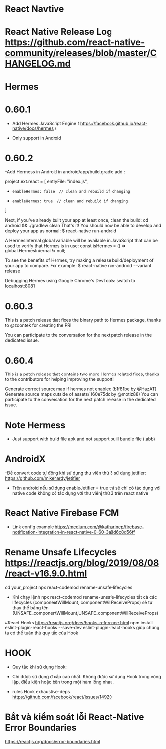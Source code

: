 
# React Navtive
# React Native Release Log https://github.com/react-native-community/releases/blob/master/CHANGELOG.md
# Hermes
# 0.60.1
- Add Hermes JavaScript Engine  ( https://facebook.github.io/react-native/docs/hermes )
+ Only support in Android
#  0.60.2
-Add Hermess in Android
in android/app/build.gradle add :

project.ext.react = [
entryFile: "index.js",
-     enableHermes: false  // clean and rebuild if changing
+     enableHermes: true  // clean and rebuild if changing
]

Next, if you've already built your app at least once, clean the build:
cd android && ./gradlew clean
That's it! You should now be able to develop and deploy your app as normal:
$ react-native run-android

A HermesInternal global variable will be available in JavaScript that can be used to verify that Hermes is in use:
const isHermes = () => global.HermesInternal != null;

To see the benefits of Hermes, try making a release build/deployment of your app to compare. For example:
$ react-native run-android --variant release

Debugging Hermes using Google Chrome's DevTools:
switch to localhost:8081

# 0.60.3

This is a patch release that fixes the binary path to Hermes package, thanks to @zoontek for creating the PR!

You can participate to the conversation for the next patch release in the dedicated issue.

# 0.60.4

This is a patch release that contains two more Hermes related fixes, thanks to the contributors for helping improving the support!

Generate correct source map if hermes not enabled (b1f81be by @HazAT)
Generate source maps outside of assets/ (60e75dc by @motiz88)
You can participate to the conversation for the next patch release in the dedicated issue.


# Note Hermess
- Just support  with build file apk and not support buill bundle file (.abb) 



# AndroidX
-Để convert code tự động khi sử dụng thư viên thứ 3 sử dụng jetifier:
https://github.com/mikehardy/jetifier

- Trên android nếu sử dụng enableJetifier = true thì sẽ chỉ có tác dụng với native code không có tác dụng với thư viênj thứ
3 trên react native

# React Native Firebase FCM
- Link config example https://medium.com/@katharinep/firebase-notification-integration-in-react-native-0-60-3a8d6c8d56ff

# Rename  Unsafe Lifecycles https://reactjs.org/blog/2019/08/08/react-v16.9.0.html
cd your_project
npx react-codemod rename-unsafe-lifecycles

- Khi chạy lệnh npx react-codemod rename-unsafe-lifecycles tất cả các lifecycles (componentWillMount, componentWillReceiveProps) sẽ tự thay thế bằng tên (UNSAFE_componentWillMount,UNSAFE_componentWillReceiveProps)

#React Hooks https://reactjs.org/docs/hooks-reference.html
npm install eslint-plugin-react-hooks --save-dev
eslint-plugin-react-hooks giúp chúng ta có thể tuân thủ quy tắc của Hook 

# HOOK
- Quy tắc khi sử dụng Hook:
+ Chỉ được sử dụng ở cấp cao nhất. Không được sử dụng Hook trong vòng lặp, điều kiện hoặc bên trong một hàm lồng nhau.

+ rules Hook exhaustive-deps  https://github.com/facebook/react/issues/14920

# Bắt và kiểm soát lỗi React-Native Error Boundaries
https://reactjs.org/docs/error-boundaries.html

